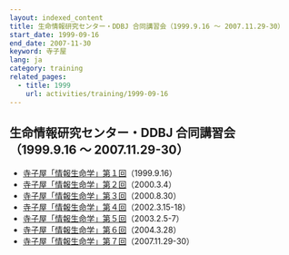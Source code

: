 ```yaml
---
layout: indexed_content
title: 生命情報研究センター・DDBJ 合同講習会（1999.9.16 〜 2007.11.29-30） 
start_date: 1999-09-16
end_date: 2007-11-30
keyword: 寺子屋
lang: ja
category: training
related_pages:
  - title: 1999
    url: activities/training/1999-09-16
---
```


## 生命情報研究センター・DDBJ 合同講習会（1999.9.16 〜 2007.11.29-30） <a name="terakoya"></a>

-   [寺子屋「情報生命学」第１回](/files/pdf/terakoya01.pdf)（1999.9.16）
-   [寺子屋「情報生命学」第２回](/files/pdf/terakoya02.pdf)（2000.3.4）
-   [寺子屋「情報生命学」第３回](/files/pdf/terakoya03.pdf)（2000.8.30）
-   [寺子屋「情報生命学」第４回](/files/pdf/terakoya04.pdf)（2002.3.15-18）
-   [寺子屋「情報生命学」第５回](/files/pdf/terakoya05.pdf)（2003.2.5-7）
-   [寺子屋「情報生命学」第６回](/files/pdf/terakoya06.pdf)（2004.3.28）
-   [寺子屋「情報生命学」第７回](/files/pdf/terakoya07.pdf)（2007.11.29-30）